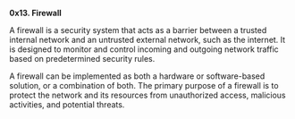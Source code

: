 ******0x13. Firewall******

A firewall is a security system that acts as a barrier between a trusted internal network and an untrusted external network, such as the internet. It is designed to monitor and control incoming and outgoing network traffic based on predetermined security rules.

A firewall can be implemented as both a hardware or software-based solution, or a combination of both. The primary purpose of a firewall is to protect the network and its resources from unauthorized access, malicious activities, and potential threats.
